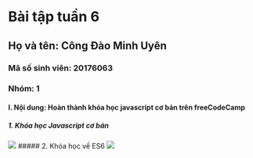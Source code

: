 # Bài tập tuần 6
## Họ và tên: Công Đào Minh Uyên
### Mã số sinh viên: 20176063
### Nhóm: 1
#### I. Nội dung: Hoàn thành khóa học javascript cơ bản trên freeCodeCamp
##### 1. Khóa học Javascript cơ bản
<img src="https://mobifone-media-files.s3.ap-southeast-1.amazonaws.com/JS_basic.png" />
##### 2. Khóa học về ES6
<img src="https://mobifone-media-files.s3.ap-southeast-1.amazonaws.com/ES6.png" />

